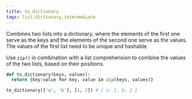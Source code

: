 ```yaml
---
title: to_dictionary
tags: list,dictionary,intermediate
---
```


Combines two lists into a dictionary, where the elements of the first one serve as the keys and the elements of the second one serve as the values.
The values of the first list need to be unique and hashable.

Use `zip()` in combination with a list comprehension to combine the values of the two lists, based on their positions.

```py
def to_dictionary(keys, values):
  return {key:value for key, value in zip(keys, values)}
```

```py
to_dictionary(['a', 'b'], [1, 2]) # { a: 1, b: 2 }
```

